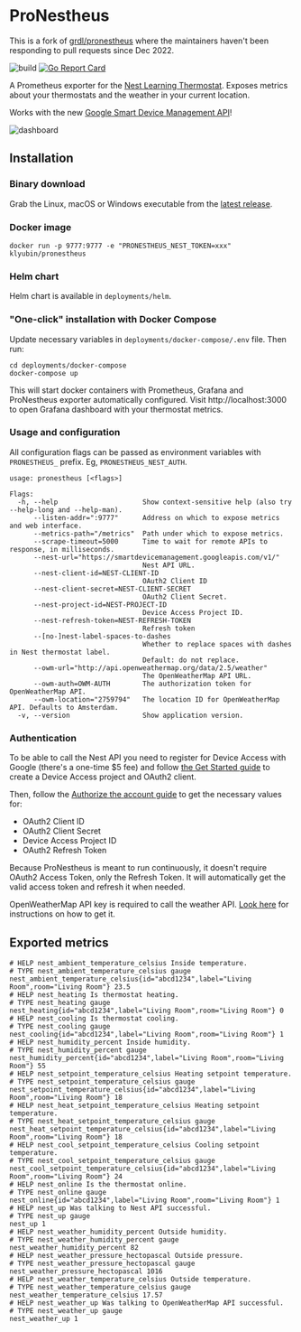 # ProNestheus

This is a fork of [grdl/pronestheus](https://github.com/grdl/pronestheus) where the maintainers haven't been responding to pull requests since Dec 2022.

![build](https://github.com/klyubin/pronestheus/workflows/build/badge.svg)
[![Go Report Card](https://goreportcard.com/badge/github.com/klyubin/pronestheus)](https://goreportcard.com/report/github.com/klyubin/pronestheus)

A Prometheus exporter for the [Nest Learning Thermostat](https://nest.com/). Exposes metrics about your thermostats and the weather in your current location.

Works with the new [Google Smart Device Management API](https://developers.google.com/nest/device-access)!

![dashboard](docs/dashboard.png)

## Installation

### Binary download

Grab the Linux, macOS or Windows executable from the [latest release](https://github.com/klyubin/pronestheus/releases/latest).

### Docker image

```
docker run -p 9777:9777 -e "PRONESTHEUS_NEST_TOKEN=xxx" klyubin/pronestheus
```

### Helm chart

Helm chart is available in `deployments/helm`.

### "One-click" installation with Docker Compose

Update necessary variables in `deployments/docker-compose/.env` file. Then run:
```
cd deployments/docker-compose
docker-compose up
```

This will start docker containers with Prometheus, Grafana and ProNestheus exporter automatically configured. Visit http://localhost:3000 to open Grafana dashboard with your thermostat metrics.


### Usage and configuration

All configuration flags can be passed as environment variables with `PRONESTHEUS_` prefix. Eg, `PRONESTHEUS_NEST_AUTH`.

```
usage: pronestheus [<flags>]

Flags:
  -h, --help                     Show context-sensitive help (also try --help-long and --help-man).
      --listen-addr=":9777"      Address on which to expose metrics and web interface.
      --metrics-path="/metrics"  Path under which to expose metrics.
      --scrape-timeout=5000      Time to wait for remote APIs to response, in milliseconds.
      --nest-url="https://smartdevicemanagement.googleapis.com/v1/"  
                                 Nest API URL.
      --nest-client-id=NEST-CLIENT-ID  
                                 OAuth2 Client ID
      --nest-client-secret=NEST-CLIENT-SECRET  
                                 OAuth2 Client Secret.
      --nest-project-id=NEST-PROJECT-ID  
                                 Device Access Project ID.
      --nest-refresh-token=NEST-REFRESH-TOKEN  
                                 Refresh token
      --[no-]nest-label-spaces-to-dashes
                                 Whether to replace spaces with dashes in Nest thermostat label.
                                 Default: do not replace.
      --owm-url="http://api.openweathermap.org/data/2.5/weather"  
                                 The OpenWeatherMap API URL.
      --owm-auth=OWM-AUTH        The authorization token for OpenWeatherMap API.
      --owm-location="2759794"   The location ID for OpenWeatherMap API. Defaults to Amsterdam.
  -v, --version                  Show application version.

```


### Authentication

To be able to call the Nest API you need to register for Device Access with Google (there's a one-time $5 fee) and follow [the Get Started guide](https://developers.google.com/nest/device-access/get-started) to create a Device Access project and OAuth2 client.

Then, follow the [Authorize the account guide](https://developers.google.com/nest/device-access/authorize) to get the necessary values for:
* OAuth2 Client ID
* OAuth2 Client Secret
* Device Access Project ID
* OAuth2 Refresh Token

Because ProNestheus is meant to run continuously, it doesn't require OAuth2 Access Token, only the Refresh Token. It will automatically get the valid access token and refresh it when needed.


OpenWeatherMap API key is required to call the weather API. [Look here](https://openweathermap.org/appid) for instructions on how to get it.


## Exported metrics

```
# HELP nest_ambient_temperature_celsius Inside temperature.
# TYPE nest_ambient_temperature_celsius gauge
nest_ambient_temperature_celsius{id="abcd1234",label="Living Room",room="Living Room"} 23.5
# HELP nest_heating Is thermostat heating.
# TYPE nest_heating gauge
nest_heating{id="abcd1234",label="Living Room",room="Living Room"} 0
# HELP nest_cooling Is thermostat cooling.
# TYPE nest_cooling gauge
nest_cooling{id="abcd1234",label="Living Room",room="Living Room"} 1
# HELP nest_humidity_percent Inside humidity.
# TYPE nest_humidity_percent gauge
nest_humidity_percent{id="abcd1234",label="Living Room",room="Living Room"} 55
# HELP nest_setpoint_temperature_celsius Heating setpoint temperature.
# TYPE nest_setpoint_temperature_celsius gauge
nest_setpoint_temperature_celsius{id="abcd1234",label="Living Room",room="Living Room"} 18
# HELP nest_heat_setpoint_temperature_celsius Heating setpoint temperature.
# TYPE nest_heat_setpoint_temperature_celsius gauge
nest_heat_setpoint_temperature_celsius{id="abcd1234",label="Living Room",room="Living Room"} 18
# HELP nest_cool_setpoint_temperature_celsius Cooling setpoint temperature.
# TYPE nest_cool_setpoint_temperature_celsius gauge
nest_cool_setpoint_temperature_celsius{id="abcd1234",label="Living Room",room="Living Room"} 24
# HELP nest_online Is the thermostat online.
# TYPE nest_online gauge
nest_online{id="abcd1234",label="Living Room",room="Living Room"} 1
# HELP nest_up Was talking to Nest API successful.
# TYPE nest_up gauge
nest_up 1
# HELP nest_weather_humidity_percent Outside humidity.
# TYPE nest_weather_humidity_percent gauge
nest_weather_humidity_percent 82
# HELP nest_weather_pressure_hectopascal Outside pressure.
# TYPE nest_weather_pressure_hectopascal gauge
nest_weather_pressure_hectopascal 1016
# HELP nest_weather_temperature_celsius Outside temperature.
# TYPE nest_weather_temperature_celsius gauge
nest_weather_temperature_celsius 17.57
# HELP nest_weather_up Was talking to OpenWeatherMap API successful.
# TYPE nest_weather_up gauge
nest_weather_up 1
```
